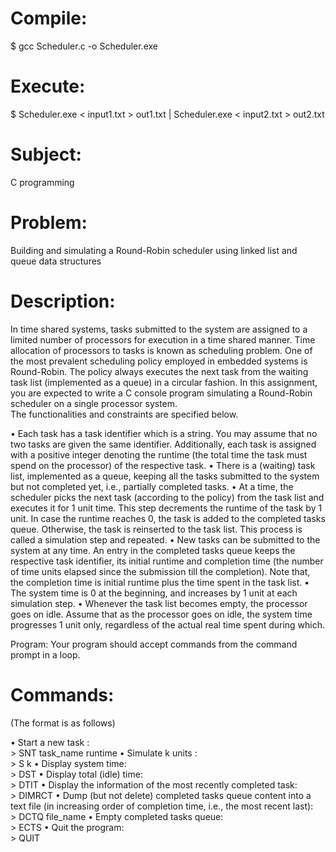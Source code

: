 # Compile: 
$ gcc Scheduler.c -o Scheduler.exe

# Execute: 
$ Scheduler.exe < input1.txt > out1.txt | Scheduler.exe < input2.txt > out2.txt

# Subject:  
C programming

# Problem:  
Building and simulating a  Round-Robin  scheduler using linked list and queue data structures

# Description: 
In time shared systems, tasks submitted to the system are assigned to a limited  number of processors for execution in a time shared manner. 
Time allocation of processors to tasks is known as scheduling  problem. One of the most prevalent scheduling policy employed in embedded systems is Round-Robin. 
The policy always executes the next task from the waiting task list (implemented as a queue) in a circular fashion. 
In this assignment, you are expected to write a C console program simulating a Round-Robin scheduler on a single processor system.  
The functionalities and constraints are specified below.

•  Each task has a task identifier which is a string. You may assume that no two tasks are given the same identifier. Additionally, each task is assigned with a positive integer denoting the runtime (the total time the task must spend on the processor) of the respective task.
•  There is a (waiting) task list, implemented as a queue, keeping all the tasks submitted to the system but not completed  yet,  i.e.,  partially completed tasks.
•  At a time, the scheduler picks the next task (according to the policy) from the task list and executes it for 1 unit time. This step decrements the runtime of the task by 1 unit. In case the runtime reaches 0, the task  is  added  to  the  completed  tasks  queue. Otherwise, the task is reinserted to the task list. This process is called a simulation step and repeated.
•  New tasks can be submitted to the system at any time. An entry in the completed tasks queue keeps the respective task identifier, its initial runtime and completion time (the number of time units elapsed since the submission till the completion).  Note that, the completion time is initial runtime plus the time spent in the task list.
•  The system time is 0 at the beginning, and increases by 1 unit at each simulation step.
•  Whenever the task list becomes empty, the processor goes on idle. Assume that as the processor goes on idle, the system time progresses 1 unit only, regardless of the actual real time spent during which.

Program: Your program should accept commands from the command prompt in a loop.

# Commands:  
(The format is as follows)

•  Start a new task :           
    > SNT task_name runtime
•  Simulate k  units :         
    > S k
•  Display system time:         
    > DST
•  Display total (idle) time:   
    > DTIT
•  Display the information of the most recently completed task:  
    > DIMRCT
•  Dump (but not delete) completed tasks queue content into a text file (in increasing order of completion time,  i.e.,  the most recent last):  
    > DCTQ file_name
•  Empty completed tasks queue:     
    > ECTS
•  Quit the program:                
    > QUIT
